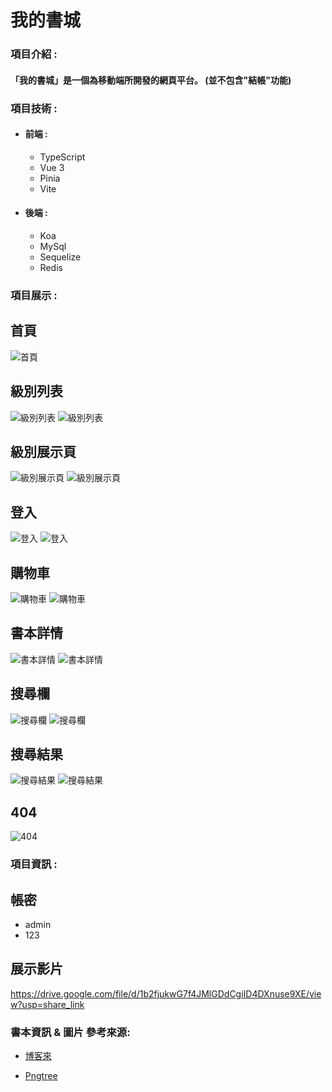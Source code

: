 # 我的書城
### 項目介紹 :

#### 「我的書城」是一個為移動端所開發的網頁平台。 (並不包含"結帳"功能)


### 項目技術 :

- #### 前端 :

  - TypeScript
  - Vue 3
  - Pinia
  - Vite

- #### 後端 :

  - Koa
  - MySql
  - Sequelize
  - Redis				


### 項目展示 :
## 首頁
![首頁](https://github.com/ShenDing1125/my-book-store/blob/main/github-img/%E9%A6%96%E9%A0%81_1.png) 

## 級別列表
![級別列表](https://github.com/ShenDing1125/my-book-store/blob/main/github-img/%E7%B4%9A%E5%88%A5%E9%A1%9E%E8%A1%A8_1.png) 
![級別列表](https://github.com/ShenDing1125/my-book-store/blob/main/github-img/%E7%B4%9A%E5%88%A5%E9%A1%9E%E8%A1%A8_2.png) 

## 級別展示頁
![級別展示頁](https://github.com/ShenDing1125/my-book-store/blob/main/github-img/%E7%B4%9A%E5%88%A5%E5%B1%95%E7%A4%BA%E9%A0%81_2.png) 
![級別展示頁](https://github.com/ShenDing1125/my-book-store/blob/main/github-img/%E7%B4%9A%E5%88%A5%E5%B1%95%E7%A4%BA%E9%A0%81_3.png) 

## 登入
![登入](https://github.com/ShenDing1125/my-book-store/blob/main/github-img/%E7%99%BB%E5%85%A5_1.png) 
![登入](https://github.com/ShenDing1125/my-book-store/blob/main/github-img/%E7%99%BB%E5%85%A5_2.png) 

## 購物車
![購物車](https://github.com/ShenDing1125/my-book-store/blob/main/github-img/%E8%B3%BC%E7%89%A9%E8%BB%8A_1.png) 
![購物車](https://github.com/ShenDing1125/my-book-store/blob/main/github-img/%E8%B3%BC%E7%89%A9%E8%BB%8A_2.png) 

## 書本詳情
![書本詳情](https://github.com/ShenDing1125/my-book-store/blob/main/github-img/%E6%9B%B8%E7%B1%8D%E8%A9%B3%E6%83%85_1.png) 
![書本詳情](https://github.com/ShenDing1125/my-book-store/blob/main/github-img/%E6%9B%B8%E7%B1%8D%E8%A9%B3%E6%83%85_2.png) 

## 搜尋欄
![搜尋欄](https://github.com/ShenDing1125/my-book-store/blob/main/github-img/%E6%90%9C%E5%B0%8B%E6%AC%84_2.png) 
![搜尋欄](https://github.com/ShenDing1125/my-book-store/blob/main/github-img/%E6%90%9C%E5%B0%8B%E6%AC%84_3.png) 

## 搜尋結果
![搜尋結果](https://github.com/ShenDing1125/my-book-store/blob/main/github-img/%E6%90%9C%E5%B0%8B%E7%B5%90%E6%9E%9C_1.png) 
![搜尋結果](https://github.com/ShenDing1125/my-book-store/blob/main/github-img/%E6%90%9C%E5%B0%8B%E7%B5%90%E6%9E%9C_2.png) 

## 404
![404](https://github.com/ShenDing1125/my-book-store/blob/main/github-img/404.png) 

### 項目資訊 :
## 帳密
- admin
- 123

## 展示影片
https://drive.google.com/file/d/1b2fjukwG7f4JMlGDdCgiID4DXnuse9XE/view?usp=share_link

### 書本資訊 & 圖片 參考來源:

- [博客來](https://www.books.com.tw/)

- [Pngtree](https://zh.pngtree.com/)
